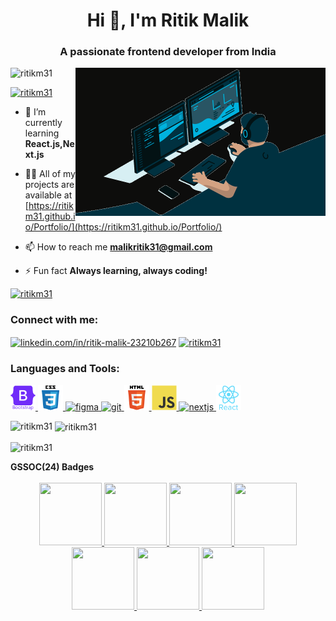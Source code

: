 <h1 align="center">Hi 👋, I'm Ritik Malik</h1>
<h3 align="center">A passionate frontend developer from India</h3>

<img align="right" margin-top="40px" alt="coding gif" width="400" src="https://raw.githubusercontent.com/Potential17/Potential17/master/user%20(2).gif">

<p align="left"> <img src="https://komarev.com/ghpvc/?username=ritikm31&label=Profile%20views&color=0e75b6&style=flat" alt="ritikm31" /> </p>

<p align="left"> <a href="https://twitter.com/ritikm31" target="blank"><img src="https://img.shields.io/twitter/follow/ritikm31?logo=twitter&style=for-the-badge" alt="ritikm31" /></a> </p>

- 🌱 I’m currently learning **React.js,Next.js**

- 👨‍💻 All of my projects are available at [https://ritikm31.github.io/Portfolio/](https://ritikm31.github.io/Portfolio/)

- 📫 How to reach me **malikritik31@gmail.com**

- ⚡ Fun fact **Always learning, always coding!**

 <p align="left"> <a href="https://github.com/ryo-ma/github-profile-trophy"><img src="https://github-profile-trophy.vercel.app/?username=ritikm31" alt="ritikm31" /></a> </p>

<h3 align="left">Connect with me:</h3>
<p align="left">
<a href="https://linkedin.com/in/linkedin.com/in/ritik-malik-23210b267" target="blank"><img align="center" src="https://raw.githubusercontent.com/rahuldkjain/github-profile-readme-generator/master/src/images/icons/Social/linked-in-alt.svg" alt="linkedin.com/in/ritik-malik-23210b267" height="30" width="40" /></a>
<a href="https://twitter.com/ritikm31" target="blank"><img align="center" src="https://raw.githubusercontent.com/rahuldkjain/github-profile-readme-generator/master/src/images/icons/Social/twitter.svg" alt="ritikm31" height="30" width="40" /></a>
</p>

<h3 align="left">Languages and Tools:</h3>
<p align="left"> <a href="https://getbootstrap.com" target="_blank" rel="noreferrer"> <img src="https://raw.githubusercontent.com/devicons/devicon/master/icons/bootstrap/bootstrap-plain-wordmark.svg" alt="bootstrap" width="40" height="40"/> </a> <a href="https://www.w3schools.com/css/" target="_blank" rel="noreferrer"> <img src="https://raw.githubusercontent.com/devicons/devicon/master/icons/css3/css3-original-wordmark.svg" alt="css3" width="40" height="40"/> </a> <a href="https://www.figma.com/" target="_blank" rel="noreferrer"> <img src="https://www.vectorlogo.zone/logos/figma/figma-icon.svg" alt="figma" width="40" height="40"/> </a> <a href="https://git-scm.com/" target="_blank" rel="noreferrer"> <img src="https://www.vectorlogo.zone/logos/git-scm/git-scm-icon.svg" alt="git" width="40" height="40"/> </a> <a href="https://www.w3.org/html/" target="_blank" rel="noreferrer"> <img src="https://raw.githubusercontent.com/devicons/devicon/master/icons/html5/html5-original-wordmark.svg" alt="html5" width="40" height="40"/> </a> <a href="https://developer.mozilla.org/en-US/docs/Web/JavaScript" target="_blank" rel="noreferrer"> <img src="https://raw.githubusercontent.com/devicons/devicon/master/icons/javascript/javascript-original.svg" alt="javascript" width="40" height="40"/> </a> <a href="https://nextjs.org/" target="_blank" rel="noreferrer"> <img src="https://cdn.worldvectorlogo.com/logos/nextjs-2.svg" alt="nextjs" width="40" height="40"/> </a> <a href="https://reactjs.org/" target="_blank" rel="noreferrer"> <img src="https://raw.githubusercontent.com/devicons/devicon/master/icons/react/react-original-wordmark.svg" alt="react" width="40" height="40"/> </a> </p>

<p><img align="left" src="https://github-readme-stats.vercel.app/api/top-langs?username=ritikm31&show_icons=true&locale=en&layout=compact" alt="ritikm31" /></p>

<p>&nbsp;<img align="center" src="https://github-readme-stats.vercel.app/api?username=ritikm31&show_icons=true&locale=en" alt="ritikm31" /></p>

<p><img align="center" src="https://github-readme-streak-stats.herokuapp.com/?user=ritikm31&" alt="ritikm31" /></p>


 <summary><b>GSSOC(24) Badges</b></summary><br>
<div style='display:flex; align-items:center; gap: 10px;' align='center'><a href="https://gssoc.girlscript.tech/leaderboard">
<img src="https://raw.githubusercontent.com/GSSoC24/Postman-Challenge/main/docs/assets/Postman%20White.png" width="100px" height="100px" />
 <img src="https://raw.githubusercontent.com/GSSoC24/Hack-Web3Conf/refs/heads/main/assets/Hack-Web3Conf%202024%20Badge%20(2).png" width="100px" height="100px" />
 <img src="https://raw.githubusercontent.com/GSSoC24/Postman-Challenge/main/docs/assets/1.png" width="100px" height="100px" />
  <img src="https://raw.githubusercontent.com/GSSoC24/Postman-Challenge/main/docs/assets/2.png" width="100px" height="100px" />
  <img src="https://raw.githubusercontent.com/GSSoC24/Postman-Challenge/main/docs/assets/3.png" width="100px" height="100px" />
  <img src="https://raw.githubusercontent.com/GSSoC24/Postman-Challenge/main/docs/assets/4.png" width="100px" height="100px" />
  <img src="https://raw.githubusercontent.com/GSSoC24/Postman-Challenge/main/docs/assets/5.png" width="100px" height="100px" />
</div>
